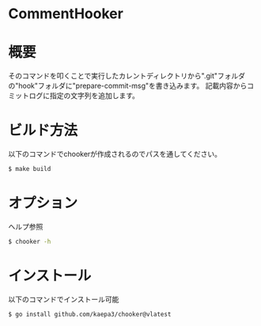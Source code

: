 # CommentHooker
# 概要
そのコマンドを叩くことで実行したカレントディレクトリから".git"フォルダの"hook"フォルダに"prepare-commit-msg"を書き込みます。
記載内容からコミットログに指定の文字列を追加します。

# ビルド方法

以下のコマンドでchookerが作成されるのでパスを通してください。

```bash
$ make build
```

# オプション
ヘルプ参照

```bash
$ chooker -h
```

# インストール
以下のコマンドでインストール可能

```bash
$ go install github.com/kaepa3/chooker@vlatest
```

